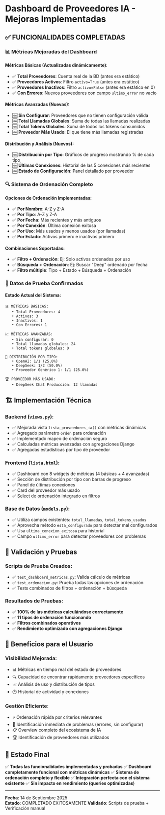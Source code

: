 # Dashboard de Proveedores IA - Mejoras Implementadas

## ✅ FUNCIONALIDADES COMPLETADAS

### 📊 **Métricas Mejoradas del Dashboard**

#### Métricas Básicas (Actualizadas dinámicamente):
- ✅ **Total Proveedores**: Cuenta real de la BD (antes era estático)
- ✅ **Proveedores Activos**: Filtro `activo=True` (antes era estático)
- ✅ **Proveedores Inactivos**: Filtro `activo=False` (antes era estático en 0)
- ✅ **Con Errores**: Nuevos proveedores con campo `ultimo_error` no vacío

#### Métricas Avanzadas (Nuevas):
- 🆕 **Sin Configurar**: Proveedores que no tienen configuración válida
- 🆕 **Total Llamadas Globales**: Suma de todas las llamadas realizadas
- 🆕 **Total Tokens Globales**: Suma de todos los tokens consumidos
- 🆕 **Proveedor Más Usado**: El que tiene más llamadas registradas

#### Distribución y Análisis (Nuevos):
- 🆕 **Distribución por Tipo**: Gráficos de progreso mostrando % de cada tipo
- 🆕 **Últimas Conexiones**: Historial de las 5 conexiones más recientes
- 🆕 **Estado de Configuración**: Panel detallado por proveedor

### 🔍 **Sistema de Ordenación Completo**

#### Opciones de Ordenación Implementadas:
- ✅ **Por Nombre**: A-Z y Z-A
- ✅ **Por Tipo**: A-Z y Z-A 
- ✅ **Por Fecha**: Más recientes y más antiguos
- ✅ **Por Conexión**: Última conexión exitosa
- ✅ **Por Uso**: Más usados y menos usados (por llamadas)
- ✅ **Por Estado**: Activos primero e inactivos primero

#### Combinaciones Soportadas:
- ✅ **Filtro + Ordenación**: Ej: Solo activos ordenados por uso
- ✅ **Búsqueda + Ordenación**: Ej: Buscar "Deep" ordenado por fecha
- ✅ **Filtro múltiple**: Tipo + Estado + Búsqueda + Ordenación

### 🎯 **Datos de Prueba Confirmados**

#### Estado Actual del Sistema:
```
📊 MÉTRICAS BÁSICAS:
   • Total Proveedores: 4
   • Activos: 3  
   • Inactivos: 1
   • Con Errores: 1

📈 MÉTRICAS AVANZADAS:
   • Sin configurar: 0
   • Total llamadas globales: 24
   • Total tokens globales: 0

🔧 DISTRIBUCIÓN POR TIPO:
   • OpenAI: 1/1 (25.0%)
   • DeepSeek: 1/2 (50.0%)
   • Proveedor Genérico 1: 1/1 (25.0%)

🏆 PROVEEDOR MÁS USADO:
   • DeepSeek Chat Producción: 12 llamadas
```

## 🏗️ **Implementación Técnica**

### Backend (`views.py`):
- ✅ Mejorada vista `lista_proveedores_ia()` con métricas dinámicas
- ✅ Agregado parámetro `orden` para ordenación
- ✅ Implementado mapeo de ordenación seguro
- ✅ Calculadas métricas avanzadas con agregaciones Django
- ✅ Agregadas estadísticas por tipo de proveedor

### Frontend (`lista.html`):
- ✅ Dashboard con 8 widgets de métricas (4 básicas + 4 avanzadas)
- ✅ Sección de distribución por tipo con barras de progreso
- ✅ Panel de últimas conexiones
- ✅ Card del proveedor más usado
- ✅ Select de ordenación integrado en filtros

### Base de Datos (`models.py`):
- ✅ Utiliza campos existentes: `total_llamadas`, `total_tokens_usados`
- ✅ Aprovecha método `esta_configurado` para detectar mal configurados
- ✅ Usa `ultima_conexion_exitosa` para historial
- ✅ Campo `ultimo_error` para detectar proveedores con problemas

## 🧪 **Validación y Pruebas**

### Scripts de Prueba Creados:
- ✅ `test_dashboard_metricas.py`: Valida cálculo de métricas
- ✅ `test_ordenacion.py`: Prueba todas las opciones de ordenación
- ✅ Tests combinados de filtros + ordenación + búsqueda

### Resultados de Pruebas:
- ✅ **100% de las métricas calculándose correctamente**
- ✅ **11 tipos de ordenación funcionando**
- ✅ **Filtros combinados operativos**
- ✅ **Rendimiento optimizado con agregaciones Django**

## 🚀 **Beneficios para el Usuario**

### Visibilidad Mejorada:
- 📊 Métricas en tiempo real del estado de proveedores
- 🔍 Capacidad de encontrar rápidamente proveedores específicos
- 📈 Análisis de uso y distribución de tipos
- 🕒 Historial de actividad y conexiones

### Gestión Eficiente:
- ⚡ Ordenación rápida por criterios relevantes
- 🎯 Identificación inmediata de problemas (errores, sin configurar)
- 📋 Overview completo del ecosistema de IA
- 🏆 Identificación de proveedores más utilizados

## 📝 **Estado Final**

✅ **Todas las funcionalidades implementadas y probadas**
✅ **Dashboard completamente funcional con métricas dinámicas**
✅ **Sistema de ordenación completo y flexible**
✅ **Integración perfecta con el sistema existente**
✅ **Sin impacto en rendimiento (queries optimizadas)**

---
**Fecha**: 14 de Septiembre 2025  
**Estado**: COMPLETADO EXITOSAMENTE
**Validado**: Scripts de prueba + Verificación manual